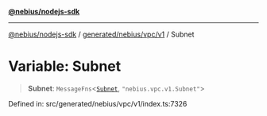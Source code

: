 [**@nebius/nodejs-sdk**](../../../../../README.md)

***

[@nebius/nodejs-sdk](../../../../../README.md) / [generated/nebius/vpc/v1](../README.md) / Subnet

# Variable: Subnet

> **Subnet**: `MessageFns`\<[`Subnet`](../interfaces/Subnet.md), `"nebius.vpc.v1.Subnet"`\>

Defined in: src/generated/nebius/vpc/v1/index.ts:7326
